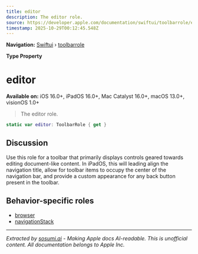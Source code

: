```yaml
---
title: editor
description: The editor role.
source: https://developer.apple.com/documentation/swiftui/toolbarrole/editor
timestamp: 2025-10-29T00:12:45.548Z
---
```


**Navigation:** [Swiftui](/documentation/swiftui) › [toolbarrole](/documentation/swiftui/toolbarrole)

**Type Property**

# editor

**Available on:** iOS 16.0+, iPadOS 16.0+, Mac Catalyst 16.0+, macOS 13.0+, visionOS 1.0+

> The editor role.

```swift
static var editor: ToolbarRole { get }
```

## Discussion

Use this role for a toolbar that primarily displays controls geared towards editing document-like content. In iPadOS, this will leading align the navigation title, allow for toolbar items to occupy the center of the navigation bar, and provide a custom appearance for any back button present in the toolbar.

## Behavior-specific roles

- [browser](/documentation/swiftui/toolbarrole/browser)
- [navigationStack](/documentation/swiftui/toolbarrole/navigationstack)

---

*Extracted by [sosumi.ai](https://sosumi.ai) - Making Apple docs AI-readable.*
*This is unofficial content. All documentation belongs to Apple Inc.*
